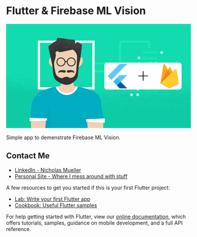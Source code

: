 # Flutter & Firebase ML Vision  
![Image](shots/logo.png)

Simple app to demenstrate Firebase ML Vision.

## Contact Me
- [LinkedIn - Nicholas Mueller](https://www.linkedin.com/in/nicholas-mueller-b12006b6/)
- [Personal Site - Where I mess around with stuff](https://nightmue.github.io/)

A few resources to get you started if this is your first Flutter project:

- [Lab: Write your first Flutter app](https://flutter.dev/docs/get-started/codelab)
- [Cookbook: Useful Flutter samples](https://flutter.dev/docs/cookbook)

For help getting started with Flutter, view our
[online documentation](https://flutter.dev/docs), which offers tutorials,
samples, guidance on mobile development, and a full API reference.